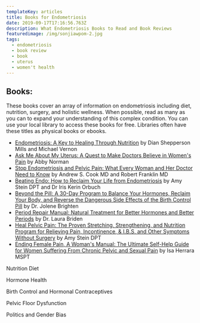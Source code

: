```yaml
---
templateKey: articles
title: Books for Endometriosis
date: 2019-09-17T17:16:56.763Z
description: What Endometriosis Books to Read and Book Reviews
featuredimage: /img/sonjiawpom-2.jpg
tags:
  - endometriosis
  - book review
  - book
  - uterus
  - women't health
---
```

## Books:

These books cover an array of information on endometriosis including diet, nutrition, surgery, and holistic wellness. When possible, read as many as you can to expand your understanding of this complex condition. You can use your local library to access these books for free. Libraries often have these titles as physical books or ebooks.

* [Endometriosis: A Key to Healing Through Nutrition](https://www.amazon.com/Endometriosis-Key-Healing-Through-Nutrition/dp/0007133103) by Dian Shepperson Mills and Michael Vernon
* [Ask Me About My Uterus: A Quest to Make Doctors Believe in Women's Pain](https://www.amazon.com/Ask-Me-About-My-Uterus/dp/1568585810) by Abby Norman
* [Stop Endometriosis and Pelvic Pain: What Every Woman and Her Doctor Need to Know](https://www.amazon.com/Stop-Endometriosis-Pelvic-Pain-Doctor/dp/0984953574) by Andrew S. Cook MD and Robert Franklin MD
* [Beating Endo: How to Reclaim Your Life from Endometriosis](https://www.amazon.com/Beating-Endo-Holistic-Treatment-Endometriosis-ebook/dp/B07CL2R74T) by Amy Stein DPT and Dr Iris Kerin Orbuch
* [Beyond the Pill: A 30-Day Program to Balance Your Hormones, Reclaim Your Body, and Reverse the Dangerous Side Effects of the Birth Control Pill](https://www.amazon.com/Beyond-Pill-Program-Hormones-Dangerous-ebook/dp/B07BDFLWDF) by Dr. Jolene Brighten
* [Period Repair Manual: Natural Treatment for Better Hormones and Better Periods](https://www.amazon.com/Period-Repair-Manual-Second-Treatment-ebook/dp/B075NDJC2J) by Dr. Laura Briden 
* [Heal Pelvic Pain: The Proven Stretching, Strengthening, and Nutrition Program for Relieving Pain, Incontinence, & I.B.S, and Other Symptoms Without Surgery](https://www.amazon.com/Heal-Pelvic-Pain-Strengthening-Incontinence/dp/0071546561) by Amy Stein DPT
* [Ending Female Pain, A Woman's Manual: The Ultimate Self-Help Guide for Women Suffering From Chronic Pelvic and Sexual Pain](https://www.amazon.com/Ending-Female-Womans-Manual-Expanded/dp/0615988636) by Isa Herrara MSPT

Nutrition Diet



Hormone Health



Birth Control and Hormonal Contraceptives 



Pelvic Floor Dysfunction



Politics and Gender Bias
